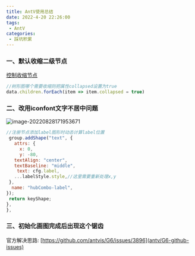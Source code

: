 ```yaml
---
title: AntV使用总结
date: 2022-4-20 22:26:00
tags:
 - AntV
categories: 
 - 踩坑积累
---
```




### 一、默认收缩二级节点

[控制收缩节点](https://antv-g6.gitee.io/zh/docs/manual/middle/states/defaultBehavior#collapse-expand)

```js
//树形图哪个需要收缩则把属性collapsed设置为true
data.children.forEach(item => item.collapsed = true)
```

### 二、改用iconfont文字不居中问题

![image-20220828171953671](C:\Users\30100\AppData\Roaming\Typora\typora-user-images\image-20220828171953671.png)

```js
//注册节点添加label图形时动态计算label位置
 group.addShape("text", {
   attrs: {
     x: 0,
     y: -80,
   textAlign: "center",
   textBaseline: "middle",
    text: cfg.label,
   ...labelStyle.style,//这里需要重新处理x,y
 },
  name: "hubCombo-label",
});
 return keyShape;
},
},

```



### 三、初始化画图完成后出现这个锯齿

官方解决思路: [https://github.com/antvis/G6/issues/3896](antv/G6-github-issues)
